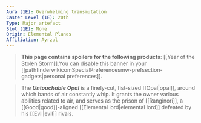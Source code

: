 ```yaml
---
Aura (1E): Overwhelming transmutation
Caster Level (1E): 20th
Type: Major artefact
Slot (1E): None
Origin: Elemental Planes
Affiliation: Ayrzul
---
```


> **This page contains spoilers for the following products**: [[Year of the Stolen Storm]].You can disable this banner in your [[pathfinderwikicomSpecialPreferencesmw-prefsection-gadgets|personal preferences]].


> The ***Untouchable Opal*** is a finely-cut, fist-sized [[Opal|opal]], around which bands of air constantly whip. It grants the owner various abilities related to air, and serves as the prison of [[Ranginori]], a [[Good|good]]-aligned [[Elemental lord|elemental lord]] defeated by his [[Evil|evil]] rivals.







